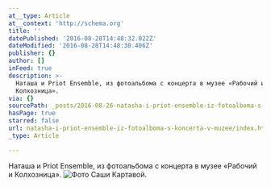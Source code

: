 ```yaml
---
at__type: Article
at__context: 'http://schema.org'
title: ''
datePublished: '2016-08-28T14:48:32.022Z'
dateModified: '2016-08-28T14:48:30.406Z'
publisher: {}
author: []
inFeed: true
description: >-
  Наташа и Priot Ensemble, из фотоальбома с концерта в музее «Рабочий и
  Колхозница».
via: {}
sourcePath: _posts/2016-08-26-natasha-i-priot-ensemble-iz-fotoalboma-s-koncerta-v-muzee.md
hasPage: true
starred: false
url: natasha-i-priot-ensemble-iz-fotoalboma-s-koncerta-v-muzee/index.html
_type: Article

---
```

Наташа и Priot Ensemble, из фотоальбома с концерта в музее «Рабочий и Колхозница».
![Фото Саши Картавой.](https://the-grid-user-content.s3-us-west-2.amazonaws.com/16300fa7-fd3a-4b57-87e9-4f5d2cf454f6.jpg)